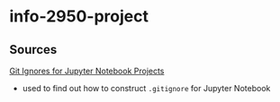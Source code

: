 # info-2950-project

## Sources

[Git Ignores for Jupyter Notebook Projects](https://medium.com/@cruble/a-quick-guide-for-making-a-git-ignore-gitignore-e645d70676b2)

- used to find out how to construct `.gitignore` for Jupyter Notebook
